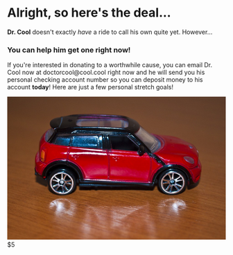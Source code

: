 <!DOCTYPE html>
  <html>
    <head>
    <h1>Alright, so here's the deal...</h1>
    </head>
    <body>
    <p><b>Dr. Cool</b> doesn't exactly <i>have</i> a ride to call his own quite yet. However...</p>
    <h3>You can help him get one right now!</h3>
    <p>If you're interested in donating to a worthwhile cause, you can email Dr. Cool now at doctorcool@cool.cool right now and he will send you his personal checking account number so you can deposit money to his account <b>today</b>! Here are just a few personal stretch goals!
      <p><IMG SRC="toy car.jpg"> $5</p>
